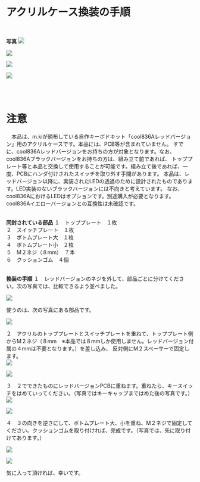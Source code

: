 # アクリルケース換装の手順
<br>

**写真**
![](img/IMG_0286.JPG)

![](img/IMG_0287.JPG)

![](img/IMG_0288.JPG)

![](img/IMG_0289.JPG)

<br>

<br>

# 注意

　本品は、m.kiが頒布している自作キーボドキット「cool836Aレッドバージョン」用のアクリルケースです。本品には、PCB等が含まれていません。
すでに、cool836Aレッドバージョンをお持ちの方が対象となります。なお、cool836Aブラックバージョンをお持ちの方は、組み立て前であれば、
トッププレート等と本品と交換して使用することが可能です。組み立て後であれば、一度、PCBにハンダ付けされたスイッチを取り外す手間があります。
本品は、レッドバージョン以降に、実装されたLEDの透過のために設計されたものであります。LED実装のないブラックバージョンには不向きと考えています。
なお、cool836AにおけるLEDはオプションです。別途購入が必要となります。
cool836Aイエローバージョンとの互換性は未確認です。
<br>
<br>


**同封されている部品**
１　トッププレート　１枚 <br>
２　スイッチプレート　１枚 <br>
３　ボトムプレート大　１枚 <br>
４　ボトムプレート小　２枚 <br>
５　M２ネジ（８mm）　７本 <br>
６　クッションゴム　４個 <br>
<br>

**換装の手順**
１　レッドバージョンのネジを外して、部品ごとに分けてください。次の写真では、比較できるよう並べました。<br>

![](img/IMG_3812.jpg)

使うのは、次の写真にある部品です。<br>

![](img/IMG_3813.JPG)

２　アクリルのトッププレートとスイッチプレートを重ねて、トッププレート側からM２ネジ（８mm　※本品では８mmしか使用しません。レッドバージョン付属の４mmは不要となります。）を差し込み、
反対側にM２スペーサーで固定します。<br>
![](img/IMG_3815.JPG)

![](img/IMG_3816.JPG)

３　２でできたものにレッドバージョンPCBに重ねます。重ねたら、キースイッチをはめていってください。（写真ではキーキャップまではめた後の写真です。）<br>
![](img/IMG_3817.JPG)

![](img/IMG_3818.JPG)

４　３の向きを逆さにして、ボトムプレート大、小を重ね、M２ネジで固定してください。クッションゴムを取り付ければ、完成です。（写真では、先に取り付けてあります。）<br>

![](img/IMG_3819.JPG)

![](img/IMG_3820.JPG)

気に入って頂ければ、幸いです。



